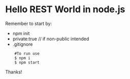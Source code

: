 # Hello REST World in node.js

Remember to start by:

* npm init
* private:true // if non-public intended
* .gitignore


````shell
    #To run use 
    $ npm i
    $ npm start
````

Thanks!
